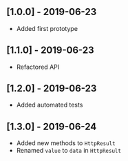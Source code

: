 ## [1.0.0] - 2019-06-23

* Added first prototype

## [1.1.0] - 2019-06-23

* Refactored API

## [1.2.0] - 2019-06-23

* Added automated tests

## [1.3.0] - 2019-06-24

* Added new methods to `HttpResult`
* Renamed `value` to `data` in `HttpResult`
